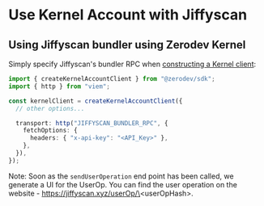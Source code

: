 # Use Kernel Account with Jiffyscan

## Using Jiffyscan bundler using Zerodev Kernel

Simply specify Jiffyscan's bundler RPC when [constructing a Kernel client](https://docs.zerodev.app/sdk/core-api/create-account#standard-api):

```typescript
import { createKernelAccountClient } from "@zerodev/sdk";
import { http } from "viem";

const kernelClient = createKernelAccountClient({
  // other options...

  transport: http("JIFFYSCAN_BUNDLER_RPC", {
    fetchOptions: {
      headers: { "x-api-key": "<API_Key>" },
    },
  }),
});
```

Note: Soon as the `sendUserOperation` end point has been called, we generate a UI for the UserOp. You can find the user operation on the website - https://jiffyscan.xyz/userOp/\<userOpHash\>.
